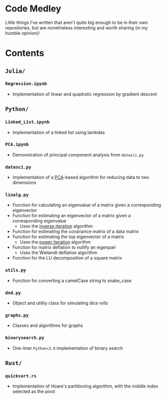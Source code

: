 # Code Medley
Little things I've written that aren't quite big enough to be in their own repositories, but are nonetheless interesting and worth sharing (in my humble opinion)!

# Contents
## `Julia/`
### `Regression.ipynb`
- Implementation of linear and quadratic regression by gradient descent
## `Python/`
### `Linked_List.ipynb`
- Implementation of a linked list using lambdas
### `PCA.ipynb`
- Demonstration of principal component analysis from `datasci.py`
### `datasci.py`
- Implementation of a [PCA](https://en.wikipedia.org/wiki/Principal_component_analysis)-based algorithm for reducing data to two dimensions
### `linalg.py`
- Function for calculating an eigenvalue of a matrix given a corresponding eigenvector  
- Function for estimating an eigenvector of a matrix given a corresponding eigenvalue
  - Uses the [inverse iteration](https://en.wikipedia.org/wiki/Inverse_iteration) algorithm
- Function for estimating the covariance matrix of a data matrix
- Function for estimating the top eigenvector of a matrix
  - Uses the [power iteration](https://en.wikipedia.org/wiki/Power_iteration) algorithm
- Function for matrix deflation to nullify an eigenpair
  - Uses the Wielandt deflation algorithm
- Function for the LU decomposition of a square matrix
### `utils.py`
- Function for converting a camelCase string to snake_case
### `dnd.py`
- Object and utility class for simulating dice rolls
### `graphs.py`
- Classes and algorithms for graphs
### `binarysearch.py`
- One-liner `Python<3.8` implementation of binary search
## `Rust/`
### `quicksort.rs`
- Implementation of Hoare's partitioning algorithm, with the middle index selected as the pivot
